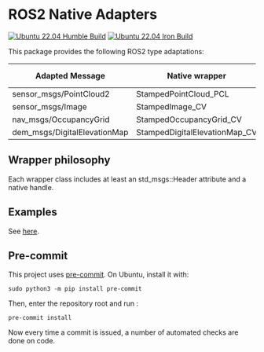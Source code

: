# ROS2 Native Adapters

[![Ubuntu 22.04 Humble Build](https://github.com/roncapat/ros2_native_adapters/actions/workflows/main.yml/badge.svg)](https://github.com/roncapat/ros2_native_adapters/actions/workflows/main.yml)
[![Ubuntu 22.04 Iron Build](https://github.com/roncapat/ros2_native_adapters/actions/workflows/iron.yml/badge.svg)](https://github.com/roncapat/ros2_native_adapters/actions/workflows/iron.yml)

This package provides the following ROS2 type adaptations:

| Adapted Message | Native wrapper | Underlying native class | Header |
|-|-|-|-|
| sensor_msgs/PointCloud2 | StampedPointCloud_PCL | pcl::PointCloud\<PointT\> |PCL.hpp|
| sensor_msgs/Image | StampedImage_CV | cv::Mat |CV.hpp|
| nav_msgs/OccupancyGrid | StampedOccupancyGrid_CV | cv::Mat |CV.hpp|
| dem_msgs/DigitalElevationMap | StampedDigitalElevationMap_CV | cv::Mat |CV.hpp|

## Wrapper philosophy
Each wrapper class includes at least an std_msgs::Header attribute and a native handle.

## Examples
See [here](https://github.com/roncapat/ros2-native-adapters-examples).

## Pre-commit
This project uses [pre-commit](https://pre-commit.com/).  On Ubuntu, install it with:
```
sudo python3 -m pip install pre-commit
```
Then, enter the repository root and run :
```
pre-commit install
```
Now every time a commit is issued, a number of automated checks are done on code.
